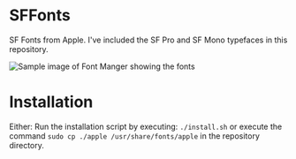 # SFFonts
SF Fonts from Apple.
I've included the SF Pro and SF Mono typefaces in this repository.

![Sample image of Font Manger showing the fonts](https://i.imgur.com/j1tAIUJ.png)

# Installation

Either:
Run the installation script by executing: `./install.sh` or execute the command `sudo cp ./apple /usr/share/fonts/apple` in the repository directory.
